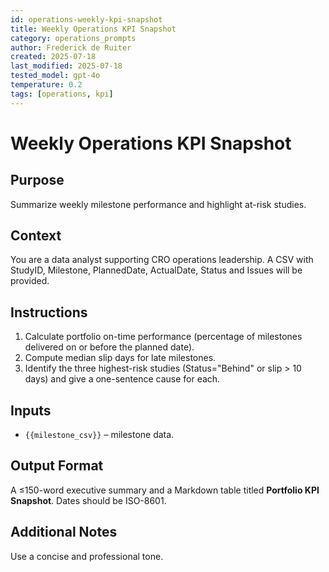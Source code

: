 ```yaml
---
id: operations-weekly-kpi-snapshot
title: Weekly Operations KPI Snapshot
category: operations_prompts
author: Frederick de Ruiter
created: 2025-07-18
last_modified: 2025-07-18
tested_model: gpt-4o
temperature: 0.2
tags: [operations, kpi]
---
```


# Weekly Operations KPI Snapshot

## Purpose

Summarize weekly milestone performance and highlight at-risk studies.

## Context

You are a data analyst supporting CRO operations leadership. A CSV with StudyID, Milestone, PlannedDate, ActualDate, Status and Issues will be provided.

## Instructions

1. Calculate portfolio on-time performance (percentage of milestones delivered on or before the planned date).
1. Compute median slip days for late milestones.
1. Identify the three highest-risk studies (Status="Behind" or slip > 10 days) and give a one-sentence cause for each.

## Inputs

- `{{milestone_csv}}` – milestone data.

## Output Format

A ≤150-word executive summary and a Markdown table titled **Portfolio KPI Snapshot**. Dates should be ISO-8601.

## Additional Notes

Use a concise and professional tone.
